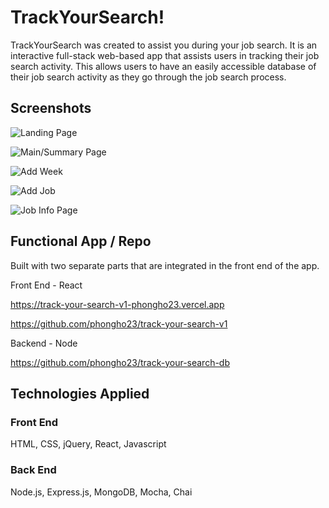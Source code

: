# TrackYourSearch!  

TrackYourSearch was created to assist you during your job search.  It is an interactive full-stack web-based app that assists users in tracking their job search activity.  This allows users to have an easily accessible database of their job search activity as they go through the job search process.  

## Screenshots

![Landing Page](https://i.imgur.com/x7mN0U9.png "Landing Page")

![Main/Summary Page](https://i.imgur.com/AvAtnNt.png "Main/Summary Page")

![Add Week](https://i.imgur.com/rrbnZDa.png "Add Week")

![Add Job](https://i.imgur.com/3xemhXS.png "Add Job")

![Job Info Page](https://i.imgur.com/bQaJtKr.png "Job Info Page")

## Functional App / Repo

Built with two separate parts that are integrated in the front end of the app.  

Front End - React

https://track-your-search-v1-phongho23.vercel.app

https://github.com/phongho23/track-your-search-v1

Backend - Node

https://github.com/phongho23/track-your-search-db

## Technologies Applied
### Front End
HTML, CSS, jQuery, React, Javascript

### Back End
Node.js, Express.js, MongoDB, Mocha, Chai
